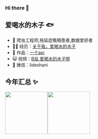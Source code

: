### Hi there 👋

<!--
**ice-a/ice-a** is a ✨ _special_ ✨ repository because its `README.md` (this file) appears on your GitHub profile.

Here are some ideas to get you started:

- 🔭 I’m currently working on ...
- 🌱 I’m currently learning ...
- 👯 I’m looking to collaborate on ...
- 🤔 I’m looking for help with ...
- 💬 Ask me about ...
- 📫 How to reach me: ...
- 😄 Pronouns: ...
- ⚡ Fun fact: ...
-->
## 爱喝水的木子 🐟

- 🐧 爬虫工程师,拖延症晚期患者,数据爱好者
- 👨‍💻 经历：<a href="https://www.zhihu.com/people/neng-zhe-lao-88" target="_blank">关于我，爱喝水的木子</a>
- 🏡 作品：<a href="http://lideshan.cn/" target="_blank">一个api</a>
- 😺 视频：<a href="https://account.bilibili.com/account/home" target="_blank">B站 爱喝水的木子呀</a>
- 💬 微信：lideshani

## 今年汇总 ✨

<img align="" height="137px" src="https://github-readme-stats.vercel.app/api?username=ice-a&hide_title=true&hide_border=true&show_icons=true&include_all_commits=true&line_height=21&bg_color=0,EC6C6C,FFD479,FFFC79,73FA79&theme=graywhite&locale=cn" /><img align="" height="137px" src="https://github-readme-stats.vercel.app/api/top-langs/?username=liyupi&hide_title=true&hide_border=true&layout=compact&bg_color=0,73FA79,73FDFF,D783FF&theme=graywhite&locale=cn" />

